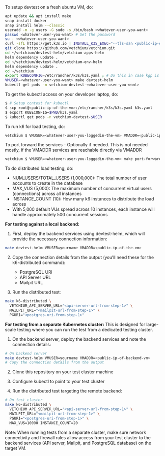To setup devtest on a fresh ubuntu VM, do:
```bash
apt update && apt install make
snap install docker
snap install helm --classic
useradd -m -g users -G sudo -s /bin/bash <whatever-user-you-want>
passwd <whatever-user-you-want> # Set the password
su - <whatever-user-you-want>
curl -sfL https://get.k3s.io | INSTALL_K3S_EXEC="--tls-san <public-ip-of-the-vm> --write-kubeconfig-mode 644" sh -
git clone https://github.com/vetchium/vetchium.git
cd ~/vetchium/devtest-helm/vetchium-apps-helm
helm dependency update .
cd ~/vetchium/devtest-helm/vetchium-env-helm
helm dependency update .
cd ~/vetchium
export KUBECONFIG=/etc/rancher/k3s/k3s.yaml ; # Do this in case kgp is not working;
VMUSER=<whatever-user-you-want> make devtest-helm
kubectl get pods -n vetchium-devtest-<whatever-user-you-want>
```

To get the kubectl access on your developer laptop, do:
```bash
$ # Setup context for kubectl
$ scp root@<public-ip-of-the-vm>:/etc/rancher/k3s/k3s.yaml k3s.yaml
$ export KUBECONFIG=$PWD/k3s.yaml
$ kubectl get pods -n vetchium-devtest-$USER
```

To run k6 for load testing, do:
```bash
vetchium $ VMUSER=<whatever-user-you-loggedin-the-vm> VMADDR=<public-ip-of-the-vm> make k6
```

To port forward the services - Optionally if needed. This is not needed mostly, if the VMADDR services are reachable directly via VMADDR
```bash
vetchium $ VMUSER=<whatever-user-you-loggedin-the-vm> make port-forward-helm
```

To do distributed load testing, do:
* NUM_USERS/TOTAL_USERS (1,000,000): The total number of user accounts to create in the database
* MAX_VUS (5,000): The maximum number of concurrent virtual users (connections) across all instances
* INSTANCE_COUNT (10): How many k6 instances to distribute the load across
* With 5,000 default VUs spread across 10 instances, each instance will handle approximately 500 concurrent sessions

**For testing against a local backend:**
1. First, deploy the backend services using devtest-helm, which will provide the necessary connection information:
```bash
make devtest-helm VMUSER=yourname VMADDR=<public-ip-of-the-vm>
```

2. Copy the connection details from the output (you'll need these for the k6-distributed command):
   - PostgreSQL URI
   - API Server URL
   - Mailpit URL

3. Run the distributed test:
```bash
make k6-distributed \
  VETCHIUM_API_SERVER_URL="<api-server-url-from-step-1>" \
  MAILPIT_URL="<mailpit-url-from-step-1>" \
  PGURI="<postgres-uri-from-step-1>"
```

**For testing from a separate Kubernetes cluster:**
This is designed for large-scale testing where you can run the test from a dedicated testing cluster.

1. On the backend server, deploy the backend services and note the connection details:
```bash
# On backend server
make devtest-helm VMUSER=yourname VMADDR=<public-ip-of-backend-vm>
# Copy the connection details from the output
```

2. Clone this repository on your test cluster machine

3. Configure kubectl to point to your test cluster

4. Run the distributed test targeting the remote backend:
```bash
# On test cluster
make k6-distributed \
  VETCHIUM_API_SERVER_URL="<api-server-url-from-step-1>" \
  MAILPIT_URL="<mailpit-url-from-step-1>" \
  PGURI="<postgres-uri-from-step-1>" \
  MAX_VUS=10000 INSTANCE_COUNT=20
```

Note: When running tests from a separate cluster, make sure network connectivity and firewall rules allow access from your test cluster to the backend services (API server, Mailpit, and PostgreSQL database) on the target VM.
